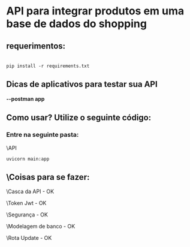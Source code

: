 <h1>API para integrar produtos em uma base de dados do shopping</h1>

<h2>requerimentos:</h2>
<br>
<code>pip install -r requirements.txt</code>
  
<h2>Dicas de aplicativos para testar sua API</h2>  
<p><b>--postman app</b></p>

<h2>Como usar? Utilize o seguinte código:</h2>
<h3>Entre na seguinte pasta:</h3>
<p>\API</p>
<code>uvicorn main:app</code>
<br>
<h2>\Coisas para se fazer:</h2>
<p>\Casca da API - OK</p>
<p>\Token Jwt - OK</p>
<p>\Segurança - OK</p>
<p>\Modelagem de banco - OK</p>
<p>\Rota Update - OK</p>
